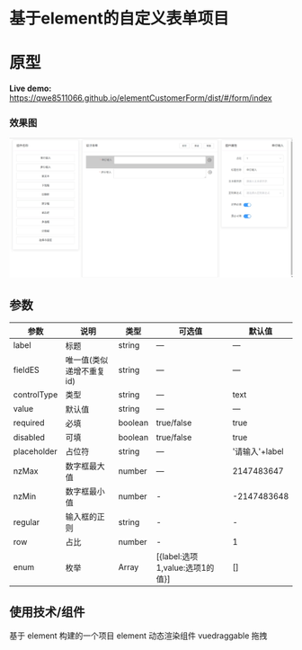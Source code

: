 # 基于element的自定义表单项目

# 原型 
**Live demo:** https://qwe8511066.github.io/elementCustomerForm/dist/#/form/index


### 效果图
![router-tree](https://github.com/qwe8511066/elementCustomerForm/blob/master/public/images/effectPicture.gif?raw=true)<br>

## 参数
| 参数      | 说明    | 类型      | 可选值       | 默认值   |
|---------- |-------- |---------- |-------------  |-------- |
| label     | 标题    | string    | — | —  |
| fieldES     | 唯一值(类似递增不重复id)    | string    | — | —  |
| controlType     |  类型    | string    | — | text  |
| value     | 默认值    | string    | — | —  |
| required     | 必填    | boolean    | true/false | true  |
| disabled     | 可填    | boolean    | true/false | true  |
| placeholder     | 占位符    | string    | — |  '请输入'+label |
| nzMax     | 数字框最大值    | number    | — |  2147483647 |
| nzMin | 数字框最小值    | number    | - |  -2147483648 |
| regular     | 输入框的正则   | string    | - |  - |
| row     | 占比   | number    | - |  1 |
| enum     | 枚举    | Array    | [{label:选项1,value:选项1的值}] |  [] |

## 使用技术/组件
基于 element 构建的一个项目
element 动态渲染组件
vuedraggable 拖拽
